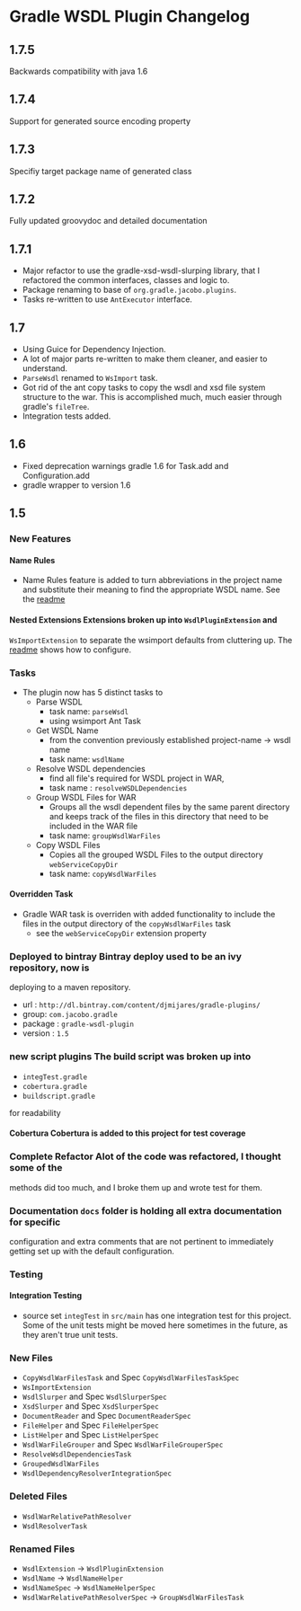 # Gradle WSDL Plugin Changelog

## 1.7.5

Backwards compatibility with java 1.6

## 1.7.4

Support for generated source encoding property

## 1.7.3

Specifiy target package name of generated class

## 1.7.2

Fully updated groovydoc and detailed documentation

## 1.7.1

- Major refactor to use the gradle-xsd-wsdl-slurping library, that I refactored
  the common interfaces, classes and logic to.
- Package renaming to base of `org.gradle.jacobo.plugins`.
- Tasks re-written to use `AntExecutor` interface.

## 1.7
- Using Guice for Dependency Injection.
- A lot of major parts re-written to make them cleaner, and easier to understand.
- `ParseWsdl` renamed to `WsImport` task.
- Got rid of the ant copy tasks to copy the wsdl and xsd file system structure
  to the war.  This is accomplished much, much easier through gradle's
  `fileTree`.
- Integration tests added.

## 1.6

- Fixed deprecation warnings gradle 1.6 for Task.add and Configuration.add
- gradle wrapper to version 1.6

## 1.5

### New Features

#### Name Rules
- Name Rules feature is added to turn abbreviations in the project name and
  substitute their meaning to find the appropriate WSDL name.  See the
  [readme](README.md)

#### Nested Extensions Extensions broken up into `WsdlPluginExtension` and
`WsImportExtension` to separate the wsimport defaults from cluttering up.  The
[readme](README.md) shows how to configure.

### Tasks
- The plugin now has 5 distinct tasks to
  - Parse WSDL
    - task name: `parseWsdl`
    - using wsimport Ant Task
  - Get WSDL Name
    - from the convention previously established project-name -> wsdl name
    - task name: `wsdlName`
  - Resolve WSDL dependencies
    - find all file's required for WSDL project in WAR,
    - task name : `resolveWSDLDependencies`
  - Group WSDL Files for WAR
    - Groups all the wsdl dependent files by the same parent directory and keeps
      track of the files in this directory that need to be included in the WAR
      file
    - task name: `groupWsdlWarFiles`
  - Copy WSDL Files
    - Copies all the grouped WSDL Files to the output directory
      `webServiceCopyDir`
    - task name: `copyWsdlWarFiles`

#### Overridden Task
- Gradle WAR task is overriden with added functionality to include the files in
  the output directory of the `copyWsdlWarFiles` task
  - see the `webServiceCopyDir` extension property

### Deployed to bintray Bintray deploy used to be an ivy repository, now is
deploying to a maven repository.

- url : `http://dl.bintray.com/content/djmijares/gradle-plugins/`
- group: `com.jacobo.gradle`
- package : `gradle-wsdl-plugin`
- version : `1.5`


### new script plugins The build script was broken up into

- `integTest.gradle`
- `cobertura.gradle`
- `buildscript.gradle`

for readability

#### Cobertura Cobertura is added to this project for test coverage

### Complete Refactor Alot of the code was refactored, I thought some of the
methods did too much, and I broke them up and wrote test for them.

### Documentation `docs` folder is holding all extra documentation for specific
configuration and extra comments that are not pertinent to immediately getting
set up with the default configuration.

### Testing

#### Integration Testing
- source set `integTest` in `src/main` has one integration test for this
  project.  Some of the unit tests might be moved here sometimes in the future,
  as they aren't true unit tests.

### New Files
- `CopyWsdlWarFilesTask` and Spec `CopyWsdlWarFilesTaskSpec`
- `WsImportExtension`
- `WsdlSlurper` and Spec `WsdlSlurperSpec`
- `XsdSlurper` and Spec `XsdSlurperSpec`
- `DocumentReader` and Spec `DocumentReaderSpec`
- `FileHelper` and Spec `FileHelperSpec`
- `ListHelper` and Spec `ListHelperSpec`
- `WsdlWarFileGrouper` and Spec `WsdlWarFileGrouperSpec`
- `ResolveWsdlDependenciesTask`
- `GroupedWsdlWarFiles`
- `WsdlDependencyResolverIntegrationSpec`

### Deleted Files
- `WsdlWarRelativePathResolver`
- `WsdlResolverTask`

### Renamed Files
- `WsdlExtension` -> `WsdlPluginExtension`
- `WsdlName` -> `WsdlNameHelper`
- `WsdlNameSpec` -> `WsdlNameHelperSpec`
- `WsdlWarRelativePathResolverSpec` -> `GroupWsdlWarFilesTask`

